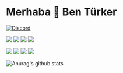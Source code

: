 
# Merhaba 👋 Ben Türker

[![Discord](https://lanyard-profile-readme.vercel.app/api/852798440680456212?theme=dark&animated=true&hideDiscrim=false&borderRadius=15px)](#)
<p>
   <a href="https://discord.com/users/852798440680456212" target"blank_"><img src="https://img.shields.io/badge/t%C3%BCrker%20-111111.svg?&style=for-the-badge&logo=discord&logoColor=white"></a>
   <a href="https://github.com/turkerpw" target"blank_"><img src="https://img.shields.io/badge/turkerpw%20-111111.svg?&style=for-the-badge&logo=github&logoColor=white"></a>
<a href="https://www.instagram.com/turkerpw" target"blank_"><img src="https://img.shields.io/badge/turkerpw%20-DC3175.svg?&style=for-the-badge&logo=instagram&logoColor=white"></a>
 <a href="https://discord.gg/campfire"><img src="https://img.shields.io/badge/Campfire%20-23FFFFFF.svg?&style=for-the-badge&logo=discord&logoColor=white"></a>
</p>


<a href="https://www.javascript.com/"><img src="https://img.shields.io/badge/JavaScript-323330?style=for-the-badge&logo=javascript&logoColor=F7DF1E"></a> <a href="https://nodejs.org/en/"><img src="https://img.shields.io/badge/Node.js-323330?style=for-the-badge&logo=node.js&logoColor=green"></a> <a href="https://html.com/"><img src="https://img.shields.io/badge/HTML-323330?style=for-the-badge&logo=html5&logoColor=orange"></a> <a href="https://css-tricks.com/"><img src="https://img.shields.io/badge/CSS-323330?style=for-the-badge&logo=css3&logoColor=blue"></a>

![Anurag's github stats](https://github-readme-stats.vercel.app/api?username=turkerpw&show_icons=true&hide_title=false&theme=dark&text_color=FF9DD9)



